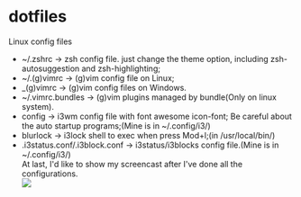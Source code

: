 # dotfiles
Linux config files

- ~/.zshrc -> zsh config file. just change the theme option, including zsh-autosuggestion and zsh-highlighting;
- ~/.(g)vimrc -> (g)vim config file on Linux;
- _(g)vimrc -> (g)vim config files on Windows.
- ~/.vimrc.bundles -> (g)vim plugins managed by bundle(Only on linux system).
- config -> i3wm config file with font awesome icon-font; Be careful about the auto startup programs;(Mine is in ~/.config/i3/)
- blurlock -> i3lock shell to exec when press Mod+l;(in /usr/local/bin/)
- .i3status.conf/.i3block.conf -> i3status/i3blocks config file.(Mine is in ~/.config/i3/)   
At last, I'd like to show my screencast after I've done all the configurations.   
![](http://7xnyb9.com1.z0.glb.clouddn.com/screenfetch.png)
